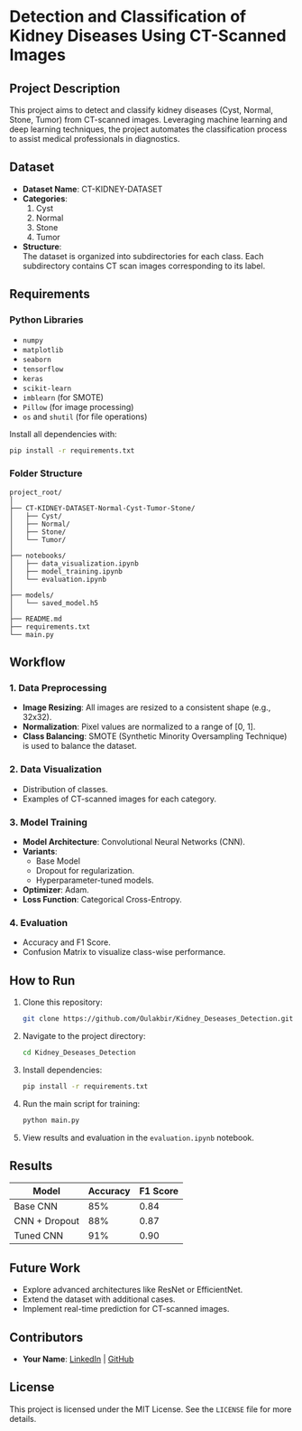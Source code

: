 # **Detection and Classification of Kidney Diseases Using CT-Scanned Images**  

## **Project Description**  
This project aims to detect and classify kidney diseases (Cyst, Normal, Stone, Tumor) from CT-scanned images. Leveraging machine learning and deep learning techniques, the project automates the classification process to assist medical professionals in diagnostics.  

## **Dataset**  
- **Dataset Name**: CT-KIDNEY-DATASET  
- **Categories**:  
  1. Cyst  
  2. Normal  
  3. Stone  
  4. Tumor  
- **Structure**:  
  The dataset is organized into subdirectories for each class. Each subdirectory contains CT scan images corresponding to its label.  

## **Requirements**  
### **Python Libraries**  
- `numpy`  
- `matplotlib`  
- `seaborn`  
- `tensorflow`  
- `keras`  
- `scikit-learn`  
- `imblearn` (for SMOTE)  
- `Pillow` (for image processing)  
- `os` and `shutil` (for file operations)  

Install all dependencies with:  
```bash  
pip install -r requirements.txt  
```  

### **Folder Structure**  
```  
project_root/  
│  
├── CT-KIDNEY-DATASET-Normal-Cyst-Tumor-Stone/  
│   ├── Cyst/  
│   ├── Normal/  
│   ├── Stone/  
│   └── Tumor/  
│  
├── notebooks/  
│   ├── data_visualization.ipynb  
│   ├── model_training.ipynb  
│   └── evaluation.ipynb  
│  
├── models/  
│   └── saved_model.h5  
│  
├── README.md  
├── requirements.txt  
└── main.py  
```  

## **Workflow**  
### **1. Data Preprocessing**  
- **Image Resizing**: All images are resized to a consistent shape (e.g., 32x32).  
- **Normalization**: Pixel values are normalized to a range of [0, 1].  
- **Class Balancing**: SMOTE (Synthetic Minority Oversampling Technique) is used to balance the dataset.  

### **2. Data Visualization**  
- Distribution of classes.  
- Examples of CT-scanned images for each category.  

### **3. Model Training**  
- **Model Architecture**: Convolutional Neural Networks (CNN).  
- **Variants**:  
  - Base Model  
  - Dropout for regularization.  
  - Hyperparameter-tuned models.  
- **Optimizer**: Adam.  
- **Loss Function**: Categorical Cross-Entropy.  

### **4. Evaluation**  
- Accuracy and F1 Score.  
- Confusion Matrix to visualize class-wise performance.  

## **How to Run**  
1. Clone this repository:  
   ```bash  
   git clone https://github.com/Oulakbir/Kidney_Deseases_Detection.git  
   ```  
2. Navigate to the project directory:  
   ```bash  
   cd Kidney_Deseases_Detection  
   ```  
3. Install dependencies:  
   ```bash  
   pip install -r requirements.txt  
   ```  
4. Run the main script for training:  
   ```bash  
   python main.py  
   ```  
5. View results and evaluation in the `evaluation.ipynb` notebook.  

## **Results**  
| Model       | Accuracy | F1 Score |  
|-------------|----------|----------|  
| Base CNN    | 85%      | 0.84     |  
| CNN + Dropout | 88%      | 0.87     |  
| Tuned CNN   | 91%      | 0.90     |  

## **Future Work**  
- Explore advanced architectures like ResNet or EfficientNet.  
- Extend the dataset with additional cases.  
- Implement real-time prediction for CT-scanned images.  

## **Contributors**  
- **Your Name**: [LinkedIn](https://www.linkedin.com/in/ilham-oulakbir-892b50202/) | [GitHub](https://github.com/Oulakbir)  

## **License**  
This project is licensed under the MIT License. See the `LICENSE` file for more details.  
